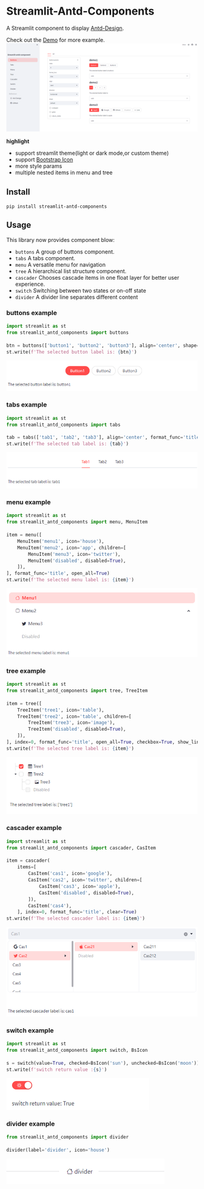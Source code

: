 # Streamlit-Antd-Components

A Streamlit component to display [Antd-Design](https://ant.design/).

Check out the [Demo](https://nicedouble-streamlitantdcomponentsdemo-app-middmy.streamlit.app/) for more example.
![demo](./img/demo.jpg)

**highlight**

* support streamlit theme(light or dark mode,or custom theme)
* support [Bootstrap Icon](https://icons.getbootstrap.com/)
* more style params
* multiple nested items in menu and tree

## Install

```shell script
pip install streamlit-antd-components
```

## Usage

This library now provides component blow:

- `buttons` A group of buttons component.
- `tabs` A tabs component.
- `menu` A versatile menu for navigation
- `tree` A hierarchical list structure component.
- `cascader` Chooses cascade items in one float layer for better user experience.
- `switch` Switching between two states or on-off state
- `divider` A divider line separates different content

### buttons example

```python
import streamlit as st
from streamlit_antd_components import buttons

btn = buttons(['button1', 'button2', 'button3'], align='center', shape='round', format_func='title')
st.write(f'The selected button label is: {btn}')
```

![buttons](./img/buttons.jpg)

### tabs example

```python
import streamlit as st
from streamlit_antd_components import tabs

tab = tabs(['tab1', 'tab2', 'tab3'], align='center', format_func='title')
st.write(f'The selected tab label is: {tab}')
```

![tabs](./img/tabs.jpg)

### menu example

```python
import streamlit as st
from streamlit_antd_components import menu, MenuItem

item = menu([
    MenuItem('menu1', icon='house'),
    MenuItem('menu2', icon='app', children=[
        MenuItem('menu3', icon='twitter'),
        MenuItem('disabled', disabled=True),
    ]),
], format_func='title', open_all=True)
st.write(f'The selected menu label is: {item}')

```

![menu](./img/menu.jpg)

### tree example

```python
import streamlit as st
from streamlit_antd_components import tree, TreeItem

item = tree([
    TreeItem('tree1', icon='table'),
    TreeItem('tree2', icon='table', children=[
        TreeItem('tree3', icon='image'),
        TreeItem('disabled', disabled=True),
    ]),
], index=0, format_func='title', open_all=True, checkbox=True, show_line=True)
st.write(f'The selected tree label is: {item}')
```

![tree](./img/tree.jpg)

### cascader example

```python
import streamlit as st
from streamlit_antd_components import cascader, CasItem

item = cascader(
    items=[
        CasItem('cas1', icon='google'),
        CasItem('cas2', icon='twitter', children=[
            CasItem('cas3', icon='apple'),
            CasItem('disabled', disabled=True),
        ]),
        CasItem('cas4'),
    ], index=0, format_func='title', clear=True)
st.write(f'The selected cascader label is: {item}')
```

![cascader](./img/cascader.jpg)

### switch example

```python
import streamlit as st
from streamlit_antd_components import switch, BsIcon

s = switch(value=True, checked=BsIcon('sun'), unchecked=BsIcon('moon'))
st.write(f'switch return value :{s}')
```

![switch](./img/switch.jpg)

### divider example

```python
from streamlit_antd_components import divider

divider(label='divider', icon='house')
```

![divider](./img/divider.jpg)
